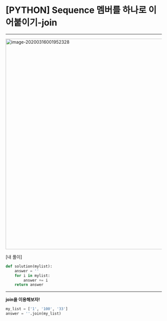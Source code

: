 # [PYTHON] Sequence 멤버를 하나로 이어붙이기-join

------------

<img width="678" alt="image-20200316001952328" src="https://user-images.githubusercontent.com/49120090/76704595-638b2f80-671d-11ea-9a1d-e14e20de24f4.png">

[내 풀이]

```python
def solution(mylist):
    answer = ''
    for i in mylist:
        answer += i
    return answer
```

-----------

**join을 이용해보자!**

```python
my_list = ['1', '100', '33']
answer = ''.join(my_list)
```

